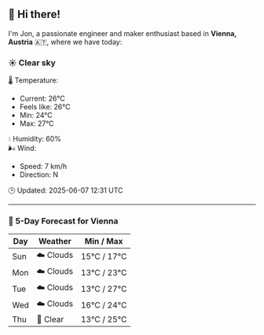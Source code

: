 ## 👋 Hi there!

I'm Jon, a passionate engineer and maker enthusiast based in **Vienna, Austria** 🇦🇹, where we have today:

### ☀️ Clear sky 

🌡️ Temperature: 
* Current: 26°C
* Feels like: 26°C
* Min: 24°C 
* Max: 27°C  

💧 Humidity: 60%  
🌬️ Wind: 
* Speed: 7 km/h 
* Direction: N  

🕒 Updated: 2025-06-07 12:31 UTC

---

### 📅 5-Day Forecast for Vienna

| Day | Weather | Min / Max |
|-----|---------|------------|
| Sun | ☁️ Clouds | 15°C / 17°C |
| Mon | ☁️ Clouds | 13°C / 23°C |
| Tue | ☁️ Clouds | 13°C / 27°C |
| Wed | ☁️ Clouds | 16°C / 24°C |
| Thu | 🌙 Clear | 13°C / 25°C |
